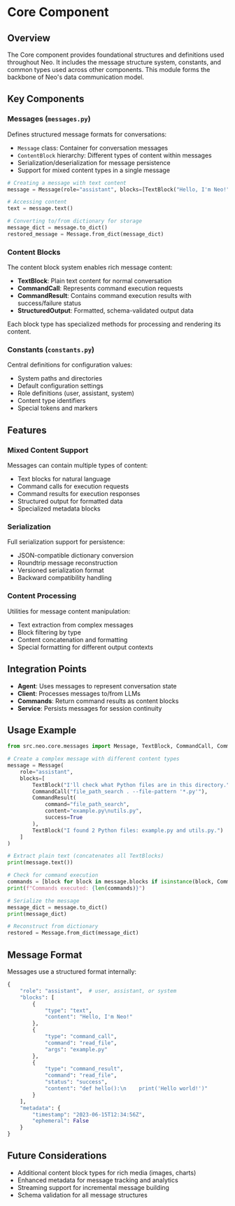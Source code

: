 # Core Component

## Overview

The Core component provides foundational structures and definitions used throughout Neo. It includes the message structure system, constants, and common types used across other components. This module forms the backbone of Neo's data communication model.

## Key Components

### Messages (`messages.py`)

Defines structured message formats for conversations:

- `Message` class: Container for conversation messages
- `ContentBlock` hierarchy: Different types of content within messages
- Serialization/deserialization for message persistence
- Support for mixed content types in a single message

```python
# Creating a message with text content
message = Message(role="assistant", blocks=[TextBlock("Hello, I'm Neo!")])

# Accessing content
text = message.text()

# Converting to/from dictionary for storage
message_dict = message.to_dict()
restored_message = Message.from_dict(message_dict)
```

### Content Blocks

The content block system enables rich message content:

- **TextBlock**: Plain text content for normal conversation
- **CommandCall**: Represents command execution requests
- **CommandResult**: Contains command execution results with success/failure status
- **StructuredOutput**: Formatted, schema-validated output data

Each block type has specialized methods for processing and rendering its content.

### Constants (`constants.py`)

Central definitions for configuration values:

- System paths and directories
- Default configuration settings
- Role definitions (user, assistant, system)
- Content type identifiers
- Special tokens and markers

## Features

### Mixed Content Support

Messages can contain multiple types of content:

- Text blocks for natural language
- Command calls for execution requests
- Command results for execution responses
- Structured output for formatted data
- Specialized metadata blocks

### Serialization

Full serialization support for persistence:

- JSON-compatible dictionary conversion
- Roundtrip message reconstruction
- Versioned serialization format
- Backward compatibility handling

### Content Processing

Utilities for message content manipulation:

- Text extraction from complex messages
- Block filtering by type
- Content concatenation and formatting
- Special formatting for different output contexts

## Integration Points

- **Agent**: Uses messages to represent conversation state
- **Client**: Processes messages to/from LLMs
- **Commands**: Return command results as content blocks
- **Service**: Persists messages for session continuity

## Usage Example

```python
from src.neo.core.messages import Message, TextBlock, CommandCall, CommandResult

# Create a complex message with different content types
message = Message(
    role="assistant",
    blocks=[
        TextBlock("I'll check what Python files are in this directory."),
        CommandCall("file_path_search . --file-pattern '*.py'"),
        CommandResult(
            command="file_path_search",
            content="example.py\nutils.py",
            success=True
        ),
        TextBlock("I found 2 Python files: example.py and utils.py.")
    ]
)

# Extract plain text (concatenates all TextBlocks)
print(message.text())

# Check for command execution
commands = [block for block in message.blocks if isinstance(block, CommandCall)]
print(f"Commands executed: {len(commands)}")

# Serialize the message
message_dict = message.to_dict()
print(message_dict)

# Reconstruct from dictionary
restored = Message.from_dict(message_dict)
```

## Message Format

Messages use a structured format internally:

```python
{
    "role": "assistant",  # user, assistant, or system
    "blocks": [
        {
            "type": "text",
            "content": "Hello, I'm Neo!"
        },
        {
            "type": "command_call",
            "command": "read_file",
            "args": "example.py"
        },
        {
            "type": "command_result",
            "command": "read_file",
            "status": "success",
            "content": "def hello():\n    print('Hello world!')"
        }
    ],
    "metadata": {
        "timestamp": "2023-06-15T12:34:56Z",
        "ephemeral": False
    }
}
```

## Future Considerations

- Additional content block types for rich media (images, charts)
- Enhanced metadata for message tracking and analytics
- Streaming support for incremental message building
- Schema validation for all message structures

